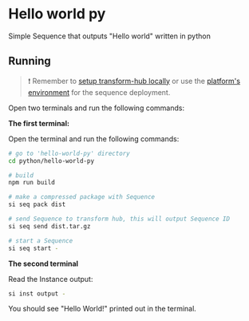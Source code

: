 # Hello world py

Simple Sequence that outputs "Hello world" written in python

## Running

> ❗ Remember to [setup transform-hub locally](https://docs.scramjet.org/platform/self-hosted-installation) or use the [platform's environment](https://docs.scramjet.org/platform/quick-start) for the sequence deployment.

Open two terminals and run the following commands:

**The first terminal:**

Open the terminal and run the following commands:

```bash
# go to 'hello-world-py' directory
cd python/hello-world-py

# build
npm run build

# make a compressed package with Sequence
si seq pack dist

# send Sequence to transform hub, this will output Sequence ID
si seq send dist.tar.gz

# start a Sequence
si seq start -
```

**The second terminal**

Read the Instance output:

```bash
si inst output -
```

You should see "Hello World!" printed out in the terminal.
